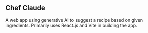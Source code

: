 ## Chef Claude

A web app using generative AI to suggest a recipe based on given ingredients. Primarily uses React.js and Vite in building the app. 